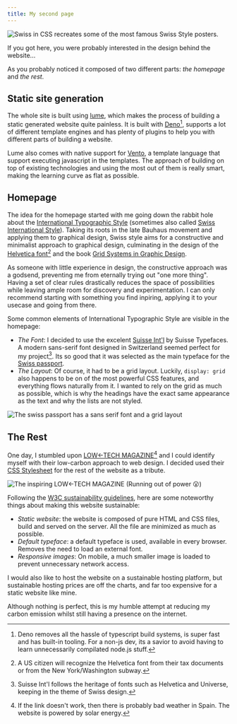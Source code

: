 ```yaml
---
title: My second page
---
```


![[Swiss in CSS](https://swissincss.com/) recreates some of the most famous Swiss Style posters.](/images/swissincss.png)

If you got here, you were probably interested in the design behind the website...

As you probably noticed it composed of two different parts: *the homepage* and *the
rest*.

## Static site generation

The whole site is built using [lume](https://lume.land/), which makes the process of building a static generated website quite painless. It is built with [Deno](https://deno.com/)[^1], supports a lot of different template engines and has plenty of plugins to help you with different parts of building a website.

Lume also comes with native support for [Vento](https://vento.js.org/), a template language that support executing javascript in the templates. The approach of building on top of existing technologies and using the most out of them is really smart, making the learning curve as flat as possible.

## Homepage

The idea for the homepage started with me going down the rabbit hole about the [International Typographic Style](https://en.wikipedia.org/wiki/International_Typographic_Style) (sometimes also called [Swiss International Style](https://www.aboutswitzerland.eda.admin.ch/en/swiss-style-forever-the-story-of-a-graphic-design-tradition)). Taking its roots in the late Bauhaus movement and applying them to graphical design, Swiss style aims for a constructive and minimalist approach to graphical design, culminating in the design of the [Helvetica font](https://en.wikipedia.org/wiki/Helvetica)[^2] and the book [Grid Systems in Graphic Design](https://www.niggli.ch/produkt/grid-systems-in-graphic-design/).

As someone with little experience in design, the constructive approach was a godsend, preventing me from eternally trying out "one more thing". Having a set of clear rules drastically reduces the space of possibilities while leaving ample room for discovery and experimentation. I can only recommend starting with something you find inpiring, applying it to your usecase and going from there. 

Some common elements of International Typographic Style are visible in the homepage:

- *The Font*: I decided to use the excelent [Suisse Int'l](https://www.swisstypefaces.com/fonts/suisse/#suisse-intl) by Suisse Typefaces. A modern sans-serif font designed in Switzerland seemed perfect for my project[^4]. Its so good that it was selected as the main typeface for the [Swiss passport](https://www.swisstypefaces.com/read/swiss-passport/).
- *The Layout*: Of course, it had to be a grid layout. Luckily, `display: grid` also happens to be on of the most powerful CSS features, and everything flows naturally from it. I wanted to rely on the grid as much as possible, which is why the headings have the exact same appearance as the text and why the lists are not styled.

![The swiss passport has a sans serif font and a grid layout](/images/swisspassport.webp)

## The Rest

One day, I stumbled upon [LOW←TECH MAGAZINE](https://solar.lowtechmagazine.com/)[^3] and I could identify myself with their low-carbon approach to web design. I decided used their [CSS Stylesheet](https://github.com/lowtechmag/solar_v2/blob/dec6a7018acb69d98d37ecd9bff9337aeb3fafb5/assets/css/style.css) for the rest of the website as a tribute.

![The inspiring LOW←TECH MAGAZINE (Running out of power :open_mouth:)](/images/lowtechmagazine.png)

Following the [W3C sustainability guidelines](https://w3c.github.io/sustainableweb-wsg/), here are some noteworthy things about making this website sustainable:

- *Static website*: the website is composed of pure HTML and CSS files, build and served on the server. All the file are minimized as much as possible.
- *Default typeface*: a default typeface is used, available in every browser. Removes the need to load an external font.
- *Responsive images*: On mobile, a much smaller image is loaded to prevent unnecessary network access.

I would also like to host the website on a sustainable hosting platform, but sustainable hosting prices are off the charts, and far too expensive for a static website like mine.

Although nothing is perfect, this is my humble attempt at reducing my carbon emission whilst still having a presence on the internet.

[^1]: Deno removes all the hassle of typescript build systems, is super fast and
    has built-in tooling. For a non-js dev, its a savior to avoid having to
    learn unnecessarily compilated node.js stuff.

[^2]: A US citizen will recognize the Helvetica font from their tax documents or from
    the New York/Washington subway.

[^3]: If the link doesn't work, then there is probably bad weather in Spain. The website is powered by solar energy.

[^4]: Suisse Int'l follows the heritage of fonts such as Helvetica and Universe, keeping in the theme of Swiss design.
